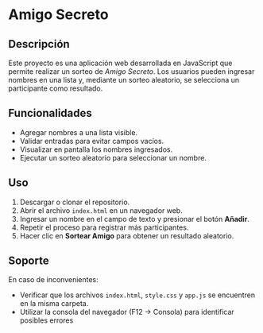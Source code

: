# Amigo Secreto
## Descripción
Este proyecto es una aplicación web desarrollada en JavaScript que permite realizar un sorteo de *Amigo Secreto*. Los usuarios pueden ingresar nombres en una lista y, mediante un sorteo aleatorio, se selecciona un participante como resultado.  

## Funcionalidades
- Agregar nombres a una lista visible.  
- Validar entradas para evitar campos vacíos.  
- Visualizar en pantalla los nombres ingresados.  
- Ejecutar un sorteo aleatorio para seleccionar un nombre.  

## Uso
1. Descargar o clonar el repositorio.  
2. Abrir el archivo `index.html` en un navegador web.  
3. Ingresar un nombre en el campo de texto y presionar el botón **Añadir**.  
4. Repetir el proceso para registrar más participantes.  
5. Hacer clic en **Sortear Amigo** para obtener un resultado aleatorio.  

## Soporte
En caso de inconvenientes:  
- Verificar que los archivos `index.html`, `style.css` y `app.js` se encuentren en la misma carpeta.  
- Utilizar la consola del navegador (F12 → Consola) para identificar posibles errores
